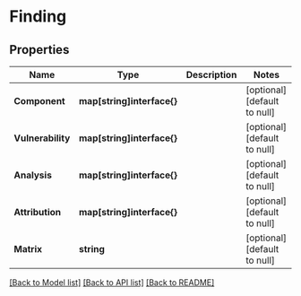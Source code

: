 # Finding

## Properties
Name | Type | Description | Notes
------------ | ------------- | ------------- | -------------
**Component** | **map[string]interface{}** |  | [optional] [default to null]
**Vulnerability** | **map[string]interface{}** |  | [optional] [default to null]
**Analysis** | **map[string]interface{}** |  | [optional] [default to null]
**Attribution** | **map[string]interface{}** |  | [optional] [default to null]
**Matrix** | **string** |  | [optional] [default to null]

[[Back to Model list]](../README.md#documentation-for-models) [[Back to API list]](../README.md#documentation-for-api-endpoints) [[Back to README]](../README.md)


